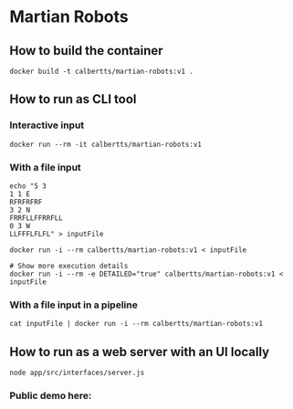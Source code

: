 # Martian Robots

## How to build the container
```
docker build -t calbertts/martian-robots:v1 .
```

## How to run as CLI tool

### Interactive input
```
docker run --rm -it calbertts/martian-robots:v1
```

### With a file input
```
echo "5 3
1 1 E
RFRFRFRF
3 2 N
FRRFLLFFRRFLL
0 3 W
LLFFFLFLFL" > inputFile

docker run -i --rm calbertts/martian-robots:v1 < inputFile 

# Show more execution details
docker run -i --rm -e DETAILED="true" calbertts/martian-robots:v1 < inputFile 
```

### With a file input in a pipeline
```
cat inputFile | docker run -i --rm calbertts/martian-robots:v1
```

## How to run as a web server with an UI locally
```
node app/src/interfaces/server.js
```

### Public demo here: 
